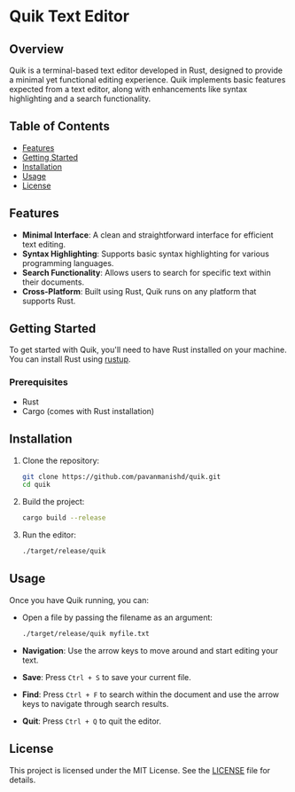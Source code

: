 # Quik Text Editor

## Overview
Quik is a terminal-based text editor developed in Rust, designed to provide a minimal yet functional editing experience. Quik implements basic features expected from a text editor, along with enhancements like syntax highlighting and a search functionality.

## Table of Contents
- [Features](#features)
- [Getting Started](#getting-started)
- [Installation](#installation)
- [Usage](#usage)
- [License](#license)

## Features
- **Minimal Interface**: A clean and straightforward interface for efficient text editing.
- **Syntax Highlighting**: Supports basic syntax highlighting for various programming languages.
- **Search Functionality**: Allows users to search for specific text within their documents.
- **Cross-Platform**: Built using Rust, Quik runs on any platform that supports Rust.

## Getting Started
To get started with Quik, you'll need to have Rust installed on your machine. You can install Rust using [rustup](https://rustup.rs/).

### Prerequisites
- Rust
- Cargo (comes with Rust installation)

## Installation
1. Clone the repository:
   ```bash
   git clone https://github.com/pavanmanishd/quik.git
   cd quik
   ```

2. Build the project:
   ```bash
   cargo build --release
   ```

3. Run the editor:
   ```bash
   ./target/release/quik
   ```

## Usage
Once you have Quik running, you can:
- Open a file by passing the filename as an argument: 
  ```bash
  ./target/release/quik myfile.txt
  ```

- **Navigation**: Use the arrow keys to move around and start editing your text.
- **Save**: Press `Ctrl + S` to save your current file.
- **Find**: Press `Ctrl + F` to search within the document and use the arrow keys to navigate through search results.
- **Quit**: Press `Ctrl + Q` to quit the editor.

## License
This project is licensed under the MIT License. See the [LICENSE](LICENSE.md) file for details.
